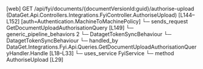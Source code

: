 [web] GET /api/fyi/documents/{documentVersionId:guid}/authorise-upload  (DataGet.Api.Controllers.Integrations.FyiController.AuthoriseUpload)  [L144–L152] [auth=Authentication.MachineToMachinePolicy]
  └─ sends_request GetDocumentUploadAuthorisationQuery [L149]
    └─ generic_pipeline_behaviors 2
      └─ DatagetTokenSyncBehaviour
      └─ DatagetTokenSyncBehaviour
    └─ handled_by DataGet.Integrations.Fyi.Api.Queries.GetDocumentUploadAuthorisationQueryHandler.Handle [L18–L33]
      └─ uses_service FyiService
        └─ method AuthoriseUpload [L29]

